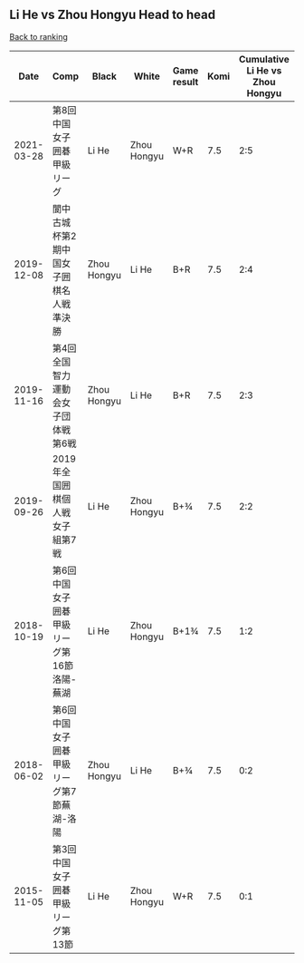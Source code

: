 ## Li He vs Zhou Hongyu Head to head

[Back to ranking](../../index.md)




| **Date** | **Comp** | **Black** | **White** | **Game result** | **Komi** | **Cumulative Li He vs Zhou Hongyu** | **Li He streak** | **Zhou Hongyu streak** | 
| --- | --- | --- | --- | --- | --- | --- | --- | --- |
| 2021-03-28 | 第8回中国女子囲碁甲級リーグ | Li He | Zhou Hongyu | W+R | 7.5 | 2:5 | 0 | 3 | 
| 2019-12-08 | 閬中古城杯第2期中国女子囲棋名人戦準決勝 | Zhou Hongyu | Li He | B+R | 7.5 | 2:4 | 0 | 2 | 
| 2019-11-16 | 第4回全国智力運動会女子団体戦第6戦 | Zhou Hongyu | Li He | B+R | 7.5 | 2:3 | 0 | 1 | 
| 2019-09-26 | 2019年全国囲棋個人戦女子組第7戦 | Li He | Zhou Hongyu | B+¾ | 7.5 | 2:2 | 2 | 0 | 
| 2018-10-19 | 第6回中国女子囲碁甲級リーグ第16節洛陽-蕪湖 | Li He | Zhou Hongyu | B+1¾ | 7.5 | 1:2 | 1 | 0 | 
| 2018-06-02 | 第6回中国女子囲碁甲級リーグ第7節蕪湖-洛陽 | Zhou Hongyu | Li He | B+¾ | 7.5 | 0:2 | 0 | 2 | 
| 2015-11-05 | 第3回中国女子囲碁甲級リーグ第13節 | Li He | Zhou Hongyu | W+R | 7.5 | 0:1 | 0 | 1 |




